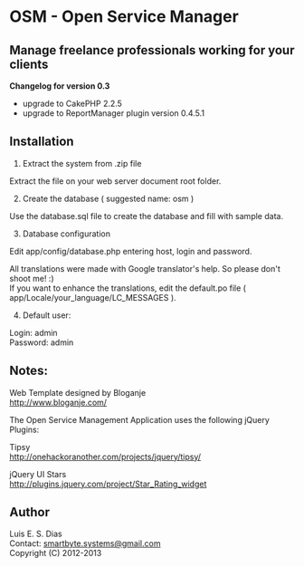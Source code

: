 # OSM - Open Service Manager  
## Manage freelance professionals working for your clients  

**Changelog for version 0.3**  
* upgrade to CakePHP 2.2.5  
* upgrade to ReportManager plugin version 0.4.5.1  

## Installation  

1. Extract the system from .zip file  

Extract the file on your web server document root folder.  

2. Create the database  ( suggested name: osm )  

Use the database.sql file to create the database and fill with sample data.  

3. Database configuration  

Edit app/config/database.php entering host, login and password.  

All translations were made with Google translator's help. So please don't shoot me! :)  
If you want to enhance the translations, edit the default.po file ( app/Locale/your_language/LC_MESSAGES ).  

4. Default user:  

Login: admin  
Password: admin  

## Notes:  

Web Template designed by Bloganje  
http://www.bloganje.com/   

The Open Service Management Application uses the following jQuery Plugins:  

Tipsy  
http://onehackoranother.com/projects/jquery/tipsy/  

jQuery UI Stars  
http://plugins.jquery.com/project/Star_Rating_widget  

## Author  
Luis E. S. Dias  
Contact: smartbyte.systems@gmail.com  
Copyright (C) 2012-2013